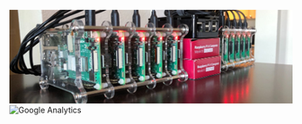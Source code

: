 ![Raspberry Pis](pis.jpeg)
![Google Analytics](https://www.google-analytics.com/collect?v=1&tid=UA-172921913-1&cid=555&t=event&ec=repo&ea=open&dp=%2F&dt=%2F)
